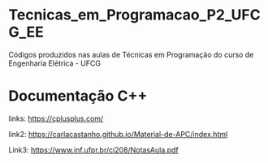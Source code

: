 # Tecnicas_em_Programacao_P2_UFCG_EE
Códigos produzidos nas aulas de Técnicas em Programação do curso de Engenharia Elétrica - UFCG

# Documentação C++

links: https://cplusplus.com/

link2: https://carlacastanho.github.io/Material-de-APC/index.html

Link3: https://www.inf.ufpr.br/ci208/NotasAula.pdf
